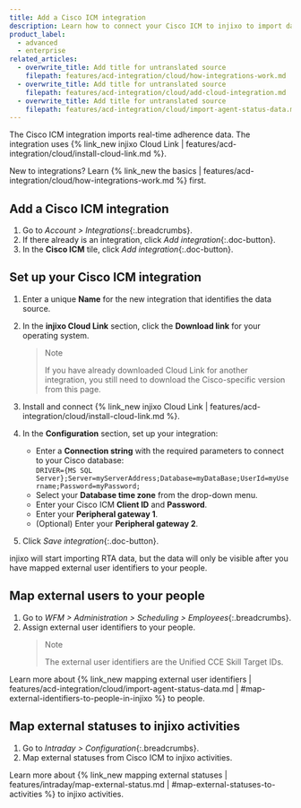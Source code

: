 ```yaml
---
title: Add a Cisco ICM integration
description: Learn how to connect your Cisco ICM to injixo to import data.
product_label:
  - advanced
  - enterprise
related_articles:
  - overwrite_title: Add title for untranslated source
    filepath: features/acd-integration/cloud/how-integrations-work.md
  - overwrite_title: Add title for untranslated source
    filepath: features/acd-integration/cloud/add-cloud-integration.md
  - overwrite_title: Add title for untranslated source
    filepath: features/acd-integration/cloud/import-agent-status-data.md
---
```


The Cisco ICM integration imports real-time adherence data. The integration uses {% link_new injixo Cloud Link | features/acd-integration/cloud/install-cloud-link.md %}.

New to integrations? Learn {% link_new the basics | features/acd-integration/cloud/how-integrations-work.md %} first.

## Add a Cisco ICM integration

1. Go to _Account > Integrations_{:.breadcrumbs}.
2. If there already is an integration, click _Add integration_{:.doc-button}.
3. In the **Cisco ICM** tile, click _Add integration_{:.doc-button}.

## Set up your Cisco ICM integration

1. Enter a unique **Name** for the new integration that identifies the data source.
2. In the **injixo Cloud Link** section, click the **Download link** for your operating system.<br>
   > Note
   >
   > If you have already downloaded Cloud Link for another integration, you still need to download the Cisco-specific version from this page.
3. Install and connect {% link_new injixo Cloud Link | features/acd-integration/cloud/install-cloud-link.md %}.<br>
4. In the **Configuration** section, set up your integration:

   - Enter a **Connection string** with the required parameters to connect to your Cisco database:  
     `DRIVER={MS SQL Server};Server=myServerAddress;Database=myDataBase;UserId=myUsername;Password=myPassword;`
   - Select your **Database time zone** from the drop-down menu.
   - Enter your Cisco ICM **Client ID** and **Password**.
   - Enter your **Peripheral gateway 1**.
   - (Optional) Enter your **Peripheral gateway 2**.

5. Click _Save integration_{:.doc-button}.

injixo will start importing RTA data, but the data will only be visible after you have mapped external user identifiers to your people.

## Map external users to your people

1. Go to _WFM > Administration > Scheduling > Employees_{:.breadcrumbs}.
2. Assign external user identifiers to your people.
   > Note
   >
   > The external user identifiers are the Unified CCE Skill Target IDs.

Learn more about {% link_new mapping external user identifiers | features/acd-integration/cloud/import-agent-status-data.md | #map-external-identifiers-to-people-in-injixo %} to people.

## Map external statuses to injixo activities

1. Go to _Intraday > Configuration_{:.breadcrumbs}.
2. Map external statuses from Cisco ICM to injixo activities.

Learn more about {% link_new mapping external statuses | features/intraday/map-external-status.md | #map-external-statuses-to-activities %} to injixo activities.
